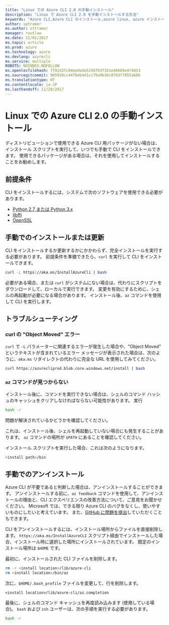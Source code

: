 ```yaml
---
title: "Linux での Azure CLI 2.0 の手動インストール"
description: "Linux で Azure CLI 2.0 を手動インストールする方法"
keywords: "Azure CLI,Azure CLI のインストール,azure linux, azure インストール linux"
author: sptramer
ms.author: sttramer
manager: routlaw
ms.date: 11/01/2017
ms.topic: article
ms.prod: azure
ms.technology: azure
ms.devlang: azurecli
ms.service: multiple
ROBOTS: NOINDEX,NOFOLLOW
ms.openlocfilehash: f792d3fc84eedade52ddfb3f351e48689e474d53
ms.sourcegitcommit: 905939cc44764b4d1cc79a9b36c0793f7055a686
ms.translationtype: HT
ms.contentlocale: ja-JP
ms.lasthandoff: 11/20/2017
---
```

# <a name="install-azure-cli-20-on-linux-manually"></a>Linux での Azure CLI 2.0 の手動インストール

ディストリビューションで使用できる Azure CLI 用パッケージがない場合は、インストール スクリプトを実行して、いつでも手動で CLI をインストールできます。 使用できるパッケージがある場合は、それを使用してインストールすることをお勧めします。

## <a name="prerequisites"></a>前提条件

CLI をインストールするには、システムで次のソフトウェアを使用できる必要があります。

* [Python 2.7 または Python 3.x](https://www.python.org/downloads/)
* [libffi](https://sourceware.org/libffi/)
* [OpenSSL](https://www.openssl.org/source/)

## <a name="install-or-update-manually"></a>手動でのインストールまたは更新

CLI をインストールするか更新するかにかかわらず、完全インストールを実行する必要があります。 前提条件を準備できたら、`curl` を実行して CLI をインストールできます。

```bash
curl -L https://aka.ms/InstallAzureCli | bash
```

必要がある場合、または `curl` がシステムにない場合は、代わりにスクリプトをダウンロードして、ローカルで実行できます。 変更を有効にするために、シェルの再起動が必要になる場合があります。 インストール後、`az` コマンドを使用して CLI を実行します。

## <a name="troubleshooting"></a>トラブルシューティング

### <a name="curl-object-moved-error"></a>curl の "Object Moved" エラー

`curl` で `-L` パラメーターに関連するエラーが発生した場合や、"Object Moved" というテキストが含まれているエラー メッセージが表示された場合は、次のように、`aka.ms` リダイレクトの代わりに完全な URL を使用してみてください。

```bash
curl https://azurecliprod.blob.core.windows.net/install | bash
```

### <a name="az-command-not-found"></a>`az` コマンドが見つからない

インストール後に、コマンドを実行できない場合は、シェルのコマンド ハッシュのキャッシュをクリアしなければならない可能性があります。 実行

```bash
hash -r
```

問題が解決されているかどうかを確認してください。 

これは、インストール後、シェルを再起動していない場合にも発生することがあります。 `az` コマンドの場所が `$PATH` にあることを確認してください。

インストール スクリプトを実行した場合、これは次のようになります。

```bash
<install path>/bin
```

## <a name="unstinall-manually"></a>手動でのアンインストール

Azure CLI が不要であると判断した場合は、アンインストールすることができます。 アンインストールする前に、`az feedback` コマンドを使用して、アンインストールの理由と、CLI エクスペリエンスの改善方法について、ご意見をお聞かせください。 Microsoft では、できる限り Azure CLI のバグをなくし、使いやすいものにしたいと考えています。 また、[GitHub に問題を提出](https://github.com/Azure/azure-cli/issues)していただくこともできます。

CLI をアンインストールするには、インストール場所からファイルを直接削除します。 `https://aka.ms/InstallAzureCLI` スクリプト経由でインストールした場合、インストール時に選択した場所にインストールされています。 既定のインストール場所は `$HOME` です。

最初に、インストールされた CLI ファイルを削除します。

```bash
rm -r <install location>/lib/azure-cli
rm <install location>/bin/az
```

次に、`$HOME/.bash_profile` ファイルを変更して、行を削除します。

```
<install location>/lib/azure-cli/az.completion
```

最後に、シェルのコマンド キャッシュを再度読み込みます (使用している場合)。 `bash` および `zsh` ユーザーは、次の手順を実行する必要があります。

```bash
hash -r
```

